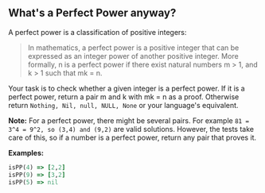 ## What's a Perfect Power anyway?

A perfect power is a classification of positive integers:

> In mathematics, a perfect power is a positive integer that can be expressed as an integer power of another positive integer. More formally, n is a perfect power if there exist natural numbers m > 1, and k > 1 such that mk = n.

Your task is to check whether a given integer is a perfect power. If it is a perfect power, return a pair m and k with mk = n as a proof. Otherwise return `Nothing, Nil, null, NULL, None` or your language's equivalent.

**Note:** For a perfect power, there might be several pairs. For example `81 = 3^4 = 9^2, so (3,4) and (9,2)` are valid solutions. However, the tests take care of this, so if a number is a perfect power, return any pair that proves it.

**Examples:**

```ruby
isPP(4) => [2,2]
isPP(9) => [3,2]
isPP(5) => nil
```
